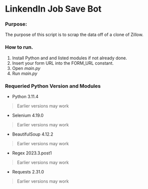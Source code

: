 # LinkendIn Job Save Bot
### Purpose: 
The purpose of this script is to scrap the data off of
a clone of Zillow.

### How to run.
1. Install Python and and listed modules if not already done.
3. Insert your form URL into the FORM_URL constant.
2. Open *main.py*
3. Run *main.py*

### Requeried Python Version and Modules
- Python 3.11.4
> Earlier versions may work
- Selenium 4.19.0
> Earlier versions may work
- BeautifulSoup 4.12.2
> Earlier versions may work
- Regex 2023.3.post1
> Earlier versions may work
- Requests 2.31.0
> Earlier versions may work
